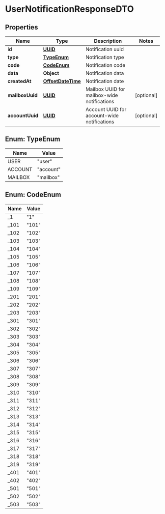 # UserNotificationResponseDTO

## Properties
Name | Type | Description | Notes
------------ | ------------- | ------------- | -------------
**id** | [**UUID**](UUID.md) | Notification uuid | 
**type** | [**TypeEnum**](#TypeEnum) | Notification type | 
**code** | [**CodeEnum**](#CodeEnum) | Notification code | 
**data** | **Object** | Notification data | 
**createdAt** | [**OffsetDateTime**](OffsetDateTime.md) | Notification date | 
**mailboxUuid** | [**UUID**](UUID.md) | Mailbox UUID for mailbox-wide notifications |  [optional]
**accountUuid** | [**UUID**](UUID.md) | Account UUID for account-wide notifications |  [optional]

<a name="TypeEnum"></a>
## Enum: TypeEnum
Name | Value
---- | -----
USER | &quot;user&quot;
ACCOUNT | &quot;account&quot;
MAILBOX | &quot;mailbox&quot;

<a name="CodeEnum"></a>
## Enum: CodeEnum
Name | Value
---- | -----
_1 | &quot;1&quot;
_101 | &quot;101&quot;
_102 | &quot;102&quot;
_103 | &quot;103&quot;
_104 | &quot;104&quot;
_105 | &quot;105&quot;
_106 | &quot;106&quot;
_107 | &quot;107&quot;
_108 | &quot;108&quot;
_109 | &quot;109&quot;
_201 | &quot;201&quot;
_202 | &quot;202&quot;
_203 | &quot;203&quot;
_301 | &quot;301&quot;
_302 | &quot;302&quot;
_303 | &quot;303&quot;
_304 | &quot;304&quot;
_305 | &quot;305&quot;
_306 | &quot;306&quot;
_307 | &quot;307&quot;
_308 | &quot;308&quot;
_309 | &quot;309&quot;
_310 | &quot;310&quot;
_311 | &quot;311&quot;
_312 | &quot;312&quot;
_313 | &quot;313&quot;
_314 | &quot;314&quot;
_315 | &quot;315&quot;
_316 | &quot;316&quot;
_317 | &quot;317&quot;
_318 | &quot;318&quot;
_319 | &quot;319&quot;
_401 | &quot;401&quot;
_402 | &quot;402&quot;
_501 | &quot;501&quot;
_502 | &quot;502&quot;
_503 | &quot;503&quot;
